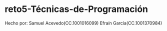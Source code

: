 # reto5-Técnicas-de-Programación
Hecho por: Samuel Acevedo(CC.1001016099) Efraín García(CC.1001370984)
